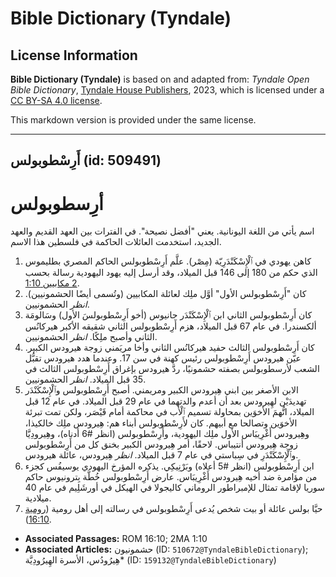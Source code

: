 # Bible Dictionary (Tyndale)

## License Information

**Bible Dictionary (Tyndale)** is based on and adapted from: _Tyndale Open Bible Dictionary_, [Tyndale House Publishers](https://tyndaleopenresources.com/), 2023, which is licensed under a [CC BY-SA 4.0 license](https://creativecommons.org/licenses/by-sa/4.0/legalcode.en).

This markdown version is provided under the same license.



--------------------------------

## أَرِسْطوبولس (id: 509491)

أرِسطوبولس
==========

اسم يأتي من اللغة اليونانية. يعني "أفضل نصيحة". في الفترات بين العهد القديم والعهد الجديد، استخدمت العائلات الحاكمة في فلسطين هذا الاسم.

1. كاهن يهودي في ٱلْإِسْكَنْدَرِيّة (مِصْر). علَّم أَرِسْطوبولس الحاكم المصري بطليموس الذي حكم من 180 إلى 146 قبل الميلاد، وقد أرسل إليه يهود اليهودية رسالة بحسب [2 مكابيين 1:10](https://ref.ly/2Macc1:10).
2. كان "أَرِسْطوبولس الأول" أوَّل ملِك لعائلة المكابيين (وتُسمى أيضًا الحشمونيين). *انظر* الحشمونيين.
3. كان أَرِسْطوبولس الثاني ابن ٱلْإِسْكَنْدَر جانيوس (أخو أَرِسْطوبولسَ الأول) وسَالومَة ألكسندرا. في عام 67 قبل الميلاد، هزم أَرِسْطوبولس الثاني شقيقه الأكبر هيركانُس الثاني وأصبح ملِكًا. *انظر* الحشمونيين.
4. كان أَرِسْطوبولس الثالث حفيد هيركانُس الثاني وأخا مريَمني زوجة هيرودس الكبير. عيّن هيرودس أَرِسْطوبولس رئيس كهنة في سن 17\. وعندما هدد هيرودس تقبُّل الشعب لأرسطوبولس بصفته حشمونيًا، ردَّ هيرودس بإغراق أَرِسْطوبولس الثالث في 35 قبل الميلاد. *انظر* الحشمونيين.
5. الابن الأصغر بين ابني هِيرودس الكبير ومريمني. أصبح أَرِسْطوبولس وٱلْإِسْكَنْدَر تهديدَيْن لهِيرودس بعد أن أعدم والدتهما في عام 29 قبل الميلاد. في عام 12 قبل الميلاد، اتُّهمَ الأخوَين بمحاولة تسميم ٱلْأب في محاكمة أمام قَيْصَر، ولكن تمت تبرئة الأخوَين وتصالحا مع أبيهم. كان لأَرِسْطوبولس أبناء هم: هِيرودس ملِك خالكيذا، وهِيرودس أَغْرِيبَاس الأول ملِك اليهودية، وأَرِسْطوبولس (انظر \#6 أدناه)، وهِيرودِيَّا زوجة هِيرودس أنتيباس. لاحقًا، أمر هِيرودس الكبير بخنق كل من أَرِسْطوبولس وٱلْإِسْكَنْدَرِ في سِباستي في عام 7 قبل الميلاد. *انظر* هِيرودس، عائلة هيرودس.
6. ابن أَرِسْطوبولس (انظر \#5 أعلاه) وبَرْنِيكِي. يذكره المؤرخ اليهودي يوسيفُس كجزء من مؤامرة ضد أخيه هِيرودس أَغْرِيبَاس. عارض أَرِسْطوبولس خُطَّة بِترونيوس حاكم سوريا لإقامة تمثال للإمبراطور الروماني كاليجولا في الهيكل في أورشَلِيم في عام 40 ميلادية.
7. حيَّا بولس عائلة أو بيت شخص يُدعى أَرِسْطوبولس في رسالته إلى أهل رومية ([رومية 16:10](https://ref.ly/Rom16:10)).

* **Associated Passages:** ROM 16:10; 2MA 1:10
* **Associated Articles:** حشمونيون (ID: `510672@TyndaleBibleDictionary`); هِيرُودُس، الأسرة الهِيرُودِيَّة* (ID: `159132@TyndaleBibleDictionary`)

